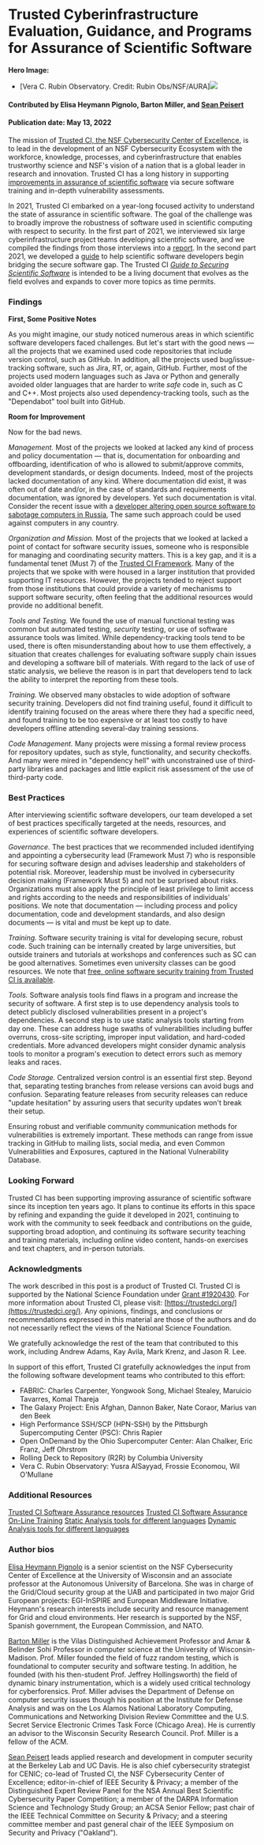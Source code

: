 # Trusted Cyberinfrastructure Evaluation, Guidance, and Programs for Assurance of Scientific Software

**Hero Image:**

 - [Vera C. Rubin Observatory. Credit: Rubin Obs/NSF/AURA]<img src='../../images/Blog_2205_VRubin.png' />
 

#### Contributed by Elisa Heymann Pignolo, Barton Miller, and [Sean Peisert](https://github.com/peisert)

#### Publication date: May 13, 2022

The mission of [Trusted CI, the NSF Cybersecurity Center of Excellence](https://trustedci.org), is to lead in the development of an NSF Cybersecurity Ecosystem with the workforce, knowledge, processes, and cyberinfrastructure that enables trustworthy science and NSF's vision of a nation that is a global leader in research and innovation.  Trusted CI has a long history in supporting [improvements in assurance of scientific software](https://www.trustedci.org/software-assurance) via secure software training and in-depth vulnerability assessments.

In 2021, Trusted CI embarked on a year-long focused activity to understand the state of assurance in scientific software. The goal of the challenge was to broadly improve the robustness of software used in scientific computing with respect to security. In the first part of 2021, we interviewed six large cyberinfrastructure project teams developing scientific software, and we compiled the findings from those interviews into a [report](https://hdl.handle.net/2022/26799). In the second part 2021, we developed a [guide](https://zenodo.org/record/5777646#.YbjuVL3MKUk) to help scientific software developers begin bridging the secure software gap.  The Trusted CI *[Guide to Securing Scientific Software](https://zenodo.org/record/5777646#.YbjuVL3MKUk)* is intended to be a living document that evolves as the field evolves and expands to cover more topics as time permits.

### Findings

**First, Some Positive Notes**

As you might imagine, our study noticed numerous areas in which scientific software developers faced challenges.  But let's start with the good news — all the projects that we examined used code repositories that include version control, such as GitHub.  In addition, all the projects used bug/issue-tracking software, such as Jira, RT, or, again, GitHub.  Further, most of the projects used modern languages such as Java or Python and generally avoided older languages that are harder to write _safe_ code in, such as C and C++.  Most projects also used dependency-tracking tools, such as the "Dependabot" tool built into GitHub.

**Room for Improvement**

Now for the bad news.  

*Management.*  Most of the projects we looked at lacked any kind of process and policy documentation — that is, documentation for onboarding and offboarding, identification of who is allowed to submit/approve commits, development standards, or design documents.  Indeed, most of the projects lacked documentation of any kind.  Where documentation did exist, it was often out of date and/or, in the case of standards and requirements documentation, was ignored by developers.   Yet such documentation is vital.  Consider the recent issue with a [developer altering open source software to sabotage computers in Russia](https://www.wired.com/story/developer-altered-open-source-software-to-wipe-files-in-russia/), The same such approach could be used against computers in any country.

*Organization and Mission.* Most of the projects that we looked at lacked a point of contact for software security issues, someone who is responsible for managing and coordinating security matters.  This is a key gap, and it is a fundamental tenet (Must 7) of the [Trusted CI Framework](https://www.trustedci.org/framework).  Many of the projects that we spoke with 
were housed in a larger institution that provided supporting IT resources. However, the projects tended to reject support from those institutions that could provide a variety of mechanisms to support software security, often feeling that the additional resources would provide no additional benefit.

*Tools and Testing.* We found the use of manual functional testing was common but automated testing, _security_ testing, or use of software assurance tools was limited.  While dependency-tracking tools tend to be used, there is often misunderstanding about how to use them effectively, a situation that creates challenges for evaluating software supply chain issues and developing a software bill of materials.  With regard to the lack of use of static analysis, we believe the reason is  in part that developers tend to lack the ability to interpret the reporting from these tools.

*Training.*  We observed many obstacles to wide adoption of software security training. Developers did not find training useful, found it difficult to identify training focused on the areas where there they had a specific need, and found training to be too expensive or at least too costly to have developers offline attending several-day training sessions.

*Code Management.*  Many projects were missing a formal review process for repository updates, such as style, functionality, and security checkoffs. And many were mired in "dependency hell" with unconstrained use of third-party libraries and packages and little explicit risk assessment of the use of third-party code.

### Best Practices

After interviewing scientific software developers, our team developed a set of best practices specifically targeted at the needs, resources, and experiences of scientific software developers.

*Governance.* The best practices that we recommended included identifying and appointing a cybersecurity lead (Framework Must 7) who is responsible for securing software design and advises leadership and stakeholders of potential risk.  Moreover, leadership must be involved in cybersecurity decision making (Framework Must 5) and not be surprised about risks.  Organizations must also apply the principle of least privilege to limit access and rights according to the needs and responsibilities of individuals' positions.  We note that documentation — including process and policy documentation, code and development standards, and also design documents — is vital and must be kept up to date.

*Training.*  Software security training is vital for developing secure, robust code.  Such training can be internally created by large universities, but outside trainers 
and tutorials at workshops and conferences such as SC can be good alternatives.  Sometimes even university classes can be good resources.  We note that [free, online software security training from Trusted CI is available](https://research.cs.wisc.edu/mist/SoftwareSecurityCourse/).

*Tools.*  Software analysis tools find flaws in a program and increase the security of software.
A first step is to use dependency analysis tools to detect publicly disclosed vulnerabilities present in a project's dependencies.  A second step is to use static analysis tools starting from day one. These can address huge swaths of vulnerabilities including buffer overruns, cross-site scripting, improper input validation, and hard-coded credentials.  More advanced developers might consider dynamic analysis tools to monitor a program's execution to detect errors such as memory leaks and races.

*Code Storage.* Centralized version control is an essential first step.  Beyond that, separating
testing branches from release versions can avoid bugs and confusion. Separating feature releases from security releases can reduce "update hesitation" by assuring users that security updates won't break their setup.

Ensuring robust and verifiable community communication methods for vulnerabilities is extremely important. These methods  can range from issue tracking in GitHub to mailing lists, social media, and even Common Vulnerabilities and Exposures, captured in the National 
Vulnerability Database.

### Looking Forward

Trusted CI has been supporting improving assurance of scientific software since its inception ten years ago. It plans to continue its efforts in this space by refining and expanding the guide it developed in 2021, continuing to work with the community to seek feedback and contributions on the guide, supporting broad adoption, and continuing its software security teaching and training materials, including online video content, hands-on exercises and text chapters, and in-person tutorials.  

### Acknowledgments

The work described in this post is a product of Trusted CI. Trusted CI is supported by the National Science Foundation under [Grant #1920430](https://www.nsf.gov/awardsearch/showAward?AWD_ID=1920430). For more information about Trusted CI, please visit: [https://trustedci.org/](https://trustedci.org/). Any opinions, findings, and conclusions or recommendations expressed in this material are those of the authors and do not necessarily reflect the views of the National Science Foundation.

We gratefully acknowledge the rest of the team that contributed to this work, including Andrew Adams, Kay Avila, Mark Krenz, and Jason R. Lee.

In support of this effort, Trusted CI gratefully acknowledges the input from the following software development teams who contributed to this effort:

* FABRIC: Charles Carpenter, Yongwook Song, Michael Stealey, Maruicio Tavarres, Komal Thareja
* The Galaxy Project: Enis Afghan, Dannon Baker, Nate Coraor, Marius van den Beek
* High Performance SSH/SCP (HPN-SSH) by the Pittsburgh Supercomputing Center (PSC):
Chris Rapier
* Open OnDemand by the Ohio Supercomputer Center: Alan Chalker, Eric Franz, Jeff Ohrstrom
* Rolling Deck to Repository (R2R) by Columbia University
* Vera C. Rubin Observatory: Yusra AlSayyad, Frossie Economou, Wil O'Mullane

### Additional Resources

<a href="https://www.trustedci.org/software-assurance" class="link-row">Trusted CI Software Assurance resources</a>
<a href="https://research.cs.wisc.edu/mist/SoftwareSecurityCourse/" class="link-row">Trusted CI Software Assurance On-Line Training</a>
<a href="https://github.com/analysis-tools-dev/static-analysis" class="link-row">Static Analysis tools for different languages</a>
<a href="https://github.com/analysis-tools-dev/dynamic-analysis" class="link-row">Dynamic Analysis tools for different languages</a>

### Author bios

[Elisa Heymann Pignolo](https://www.cs.wisc.edu/staff/heymann-pignolo-elisa/) is a senior scientist on the NSF Cybersecurity Center of Excellence at the University of Wisconsin and an associate professor at the Autonomous University of Barcelona. She was in charge of the Grid/Cloud security group at the UAB and participated in two major Grid European projects: EGI-InSPIRE and European Middleware Initiative. Heymann's research interests include security and resource management for Grid and cloud environments. Her research is supported by the NSF, Spanish government, the European Commission, and NATO. 

[Barton Miller](https://pages.cs.wisc.edu/~bart/) is the Vilas Distinguished Achievement Professor and Amar & Belinder Sohi Professor in computer science at the University of Wisconsin-Madison. Prof. Miller founded the field of fuzz random testing, which is foundational to computer security and software testing. In addition, he founded (with his then-student Prof. Jeffrey Hollingsworth) the field of dynamic binary instrumentation, which is a widely used critical technology for cyberforensics. Prof. Miller advises the Department of Defense on computer security issues though his position at the Institute for Defense Analysis and was on the Los Alamos National Laboratory Computing, Communications and Networking Division Review Committee and the U.S. Secret Service Electronic Crimes Task Force (Chicago Area). He is currently an advisor to the Wisconsin Security Research Council. Prof. Miller is a fellow of the ACM.

[Sean Peisert](https://www.cs.ucdavis.edu/~peisert/) leads applied research and development in computer security at the Berkeley Lab and UC Davis. He is also chief cybersecurity strategist for CENIC; co-lead of Trusted CI, the NSF Cybersecurity Center of Excellence; editor-in-chief of IEEE Security & Privacy; a member of the Distinguished Expert Review Panel for the NSA Annual Best Scientific Cybersecurity Paper Competition; a member of the DARPA Information Science and Technology Study Group; an ACSA Senior Fellow; past chair of the IEEE Technical Committee on Security & Privacy; and a steering committee member and past general chair of the IEEE Symposium on Security and Privacy ("Oakland").

<!---
Publish: yes
Track: deep dive
Pinned: no
Topics: software process improvement, software engineering, projects and organizations, online learning
--->
